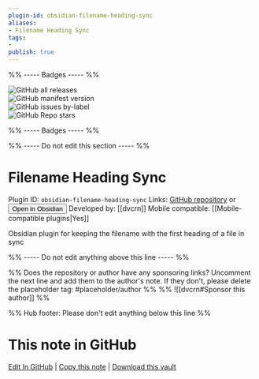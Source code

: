 ```yaml
---
plugin-id: obsidian-filename-heading-sync
aliases:
- Filename Heading Sync
tags: 
- 
publish: true
---
```


%% ----- Badges ----- %%

![GitHub all releases](https://img.shields.io/github/downloads/dvcrn/obsidian-filename-heading-sync/total?color=573E7A&logo=github&style=for-the-badge)   
![GitHub manifest version](https://img.shields.io/github/manifest-json/v/dvcrn/obsidian-filename-heading-sync?color=573E7A&logo=github&style=for-the-badge)   
![GitHub issues by-label](https://img.shields.io/github/issues/dvcrn/obsidian-filename-heading-sync/help%20wanted?color=573E7A&logo=github&style=for-the-badge)   
![GitHub Repo stars](https://img.shields.io/github/stars/dvcrn/obsidian-filename-heading-sync?color=573E7A&logo=github&style=for-the-badge)

%% ----- Badges ----- %%

%% ----- Do not edit this section ----- %%

# Filename Heading Sync

Plugin ID: `obsidian-filename-heading-sync`
Links: [GitHub repository](https://github.com/dvcrn/obsidian-filename-heading-sync) or [<button id=HH>Open in Obsidian</button>](obsidian://show-plugin?id=obsidian-filename-heading-sync)
Developed by: [[dvcrn]]
Mobile compatible: [[Mobile-compatible plugins|Yes]]

Obsidian plugin for keeping the filename with the first heading of a file in sync

%% ----- Do not edit anything above this line ----- %% 

%% Does the repository or author have any sponsoring links? Uncomment the next line and add them to the author's note. If they don't, please delete the placeholder tag: #placeholder/author %%
%% ![[dvcrn#Sponsor this author]] %%

%% Hub footer: Please don't edit anything below this line %%

# This note in GitHub

<span class="git-footer">[Edit In GitHub](https://github.dev/obsidian-community/obsidian-hub/blob/main/02%20-%20Community%20Expansions/02.05%20All%20Community%20Expansions/Plugins/obsidian-filename-heading-sync.md "git-hub-edit-note") | [Copy this note](https://raw.githubusercontent.com/obsidian-community/obsidian-hub/main/02%20-%20Community%20Expansions/02.05%20All%20Community%20Expansions/Plugins/obsidian-filename-heading-sync.md "git-hub-copy-note") | [Download this vault](https://github.com/obsidian-community/obsidian-hub/archive/refs/heads/main.zip "git-hub-download-vault") </span>

